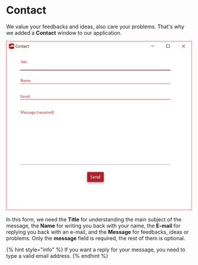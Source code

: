 # Contact

We value your feedbacks and ideas, also care your problems. That's why we added a **Contact** window to our application.

![](../../../../.gitbook/assets/image%20%2896%29.png)

In this form, we need the **Title** for understanding the main subject of the message,  the **Name** for writing you back with your name, the **E-mail** for replying you back with an e-mail, and the **Message** for feedbacks, ideas or problems. Only the **message** field is required, the rest of them is optional. 

{% hint style="info" %}
If you want a reply for your message, you need to type a valid email address.
{% endhint %}

